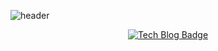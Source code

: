 ![header](https://capsule-render.vercel.app/api?type=waving&color=auto&height=350&section=header&text=Lim%20Ho%20Github&fontSize=90&animation=fadeIn&fontAlignY=38&desc=Front-End%20Developer&descAlignY=51&descAlign=74)
  <div align=center>
	
  [![Tech Blog Badge](http://img.shields.io/badge/-Tech%20blog-black?style=flat-square&logo=github&link=https://limhoooo.tistory.com/)](https://limhoooo.tistory.com/)
	
  </div>
